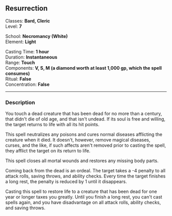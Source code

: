 ## Resurrection

Classes: **Bard, Cleric**  
Level: **7**  

School: **Necromancy (White)**  
Element: **Light**  

Casting Time: **1 hour**  
Duration: **Instantaneous**  
Range: **Touch**  
Components: **V, S, M (a diamond worth at least 1,000 gp, which the spell consumes)**  
Ritual: **False**  
Concentration: **False**  

------

### Description

You touch a dead creature that has been dead for no more than a century, that didn't die of old age, and that isn't undead. If its soul is free and willing, the target returns to life with all its hit points.

This spell neutralizes any poisons and cures normal diseases afflicting the creature when it died. It doesn't, however, remove magical diseases, curses, and the like, if such affects aren't removed prior to casting the spell, they afflict the target on its return to life.

This spell closes all mortal wounds and restores any missing body parts.

Coming back from the dead is an ordeal. The target takes a -4 penalty to all attack rolls, saving throws, and ability checks. Every time the target finishes a long rest, the penalty is reduced by 1 until it disappears.

Casting this spell to restore life to a creature that has been dead for one year or longer taxes you greatly. Until you finish a long rest, you can't cast spells again, and you have disadvantage on all attack rolls, ability checks, and saving throws.